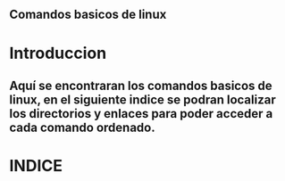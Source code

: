 ## Comandos basicos de linux
# Introduccion
Aquí se encontraran los comandos basicos de linux, en el siguiente indice se podran localizar los directorios y enlaces para poder acceder a cada comando ordenado.
---
# INDICE
